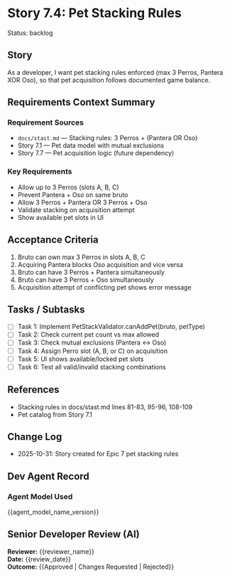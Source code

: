 # Story 7.4: Pet Stacking Rules

Status: backlog

## Story
As a developer,
I want pet stacking rules enforced (max 3 Perros, Pantera XOR Oso),
so that pet acquisition follows documented game balance.

## Requirements Context Summary

### Requirement Sources
- `docs/stast.md` — Stacking rules: 3 Perros + (Pantera OR Oso)
- Story 7.1 — Pet data model with mutual exclusions
- Story 7.7 — Pet acquisition logic (future dependency)

### Key Requirements
- Allow up to 3 Perros (slots A, B, C)
- Prevent Pantera + Oso on same bruto
- Allow 3 Perros + Pantera OR 3 Perros + Oso
- Validate stacking on acquisition attempt
- Show available pet slots in UI

## Acceptance Criteria

1. Bruto can own max 3 Perros in slots A, B, C
2. Acquiring Pantera blocks Oso acquisition and vice versa
3. Bruto can have 3 Perros + Pantera simultaneously
4. Bruto can have 3 Perros + Oso simultaneously
5. Acquisition attempt of conflicting pet shows error message

## Tasks / Subtasks

- [ ] Task 1: Implement PetStackValidator.canAddPet(bruto, petType)
- [ ] Task 2: Check current pet count vs max allowed
- [ ] Task 3: Check mutual exclusions (Pantera <-> Oso)
- [ ] Task 4: Assign Perro slot (A, B, or C) on acquisition
- [ ] Task 5: UI shows available/locked pet slots
- [ ] Task 6: Test all valid/invalid stacking combinations

## References
- Stacking rules in docs/stast.md lines 81-83, 95-96, 108-109
- Pet catalog from Story 7.1

## Change Log
- 2025-10-31: Story created for Epic 7 pet stacking rules

## Dev Agent Record
### Agent Model Used
{{agent_model_name_version}}

## Senior Developer Review (AI)
**Reviewer:** {{reviewer_name}}  
**Date:** {{review_date}}  
**Outcome:** {{Approved | Changes Requested | Rejected}}
